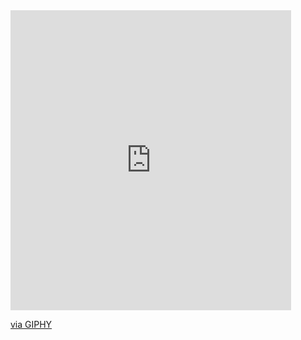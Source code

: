 <iframe src="https://giphy.com/embed/4ilFRqgbzbx4c" width="449" height="480" style="" frameBorder="0" class="giphy-embed" allowFullScreen></iframe><p><a href="https://giphy.com/gifs/smoking-cowboy-bebop-4ilFRqgbzbx4c">via GIPHY</a></p>
